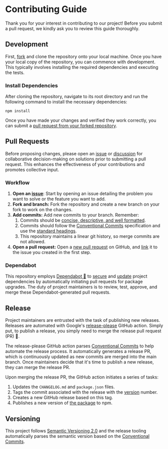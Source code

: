 # Contributing Guide

Thank you for your interest in contributing to our project! Before you submit a pull request, we kindly ask you to review this guide thoroughly.

## Development

First, [fork](https://docs.github.com/en/get-started/quickstart/fork-a-repo) and clone the repository onto your local machine. Once you have your local copy of the repository, you can commence with development. This typically involves installing the required dependencies and executing the tests.

### Install Dependencies

After cloning the repository, navigate to its root directory and run the following command to install the necessary dependencies:

```
npm install
```

Once you have made your changes and verified they work correctly, you can submit a [pull request from your forked repository](https://docs.github.com/en/pull-requests/collaborating-with-pull-requests/proposing-changes-to-your-work-with-pull-requests/creating-a-pull-request-from-a-fork).

## Pull Requests

Before proposing changes, please open an [issue](https://github.com/@sheet-ui/sheet/issues/new) or [discussion](https://github.com/@sheet-ui/sheet/discussions/new/choose) for collaborative decision-making on solutions prior to submitting a pull request. This enhances the effectiveness of your contributions and promotes collective input.

### Workflow

1. **Open an [issue](https://github.com/@sheet-ui/sheet/issues/new)**: Start by opening an issue detailing the problem you want to solve or the feature you want to add.
1. **Fork and branch:** Fork the repository and create a new branch on your fork to work on the changes.
1. **Add commits:** Add new commits to your branch. Remember:
   1. Commits should be [concise, descriptive, and well formatted](https://cbea.ms/git-commit/#seven-rules).
   1. Commits should follow the [Conventional Commits](https://www.conventionalcommits.org/en/v1.0.0) specification and use the [standard headings](https://github.com/googleapis/release-please/blob/cb0f936e598c5bfb8d3e0a9c0eeb57ae59a35140/src/changelog-notes.ts#L43-L54).
   1. This repository maintains a linear git history, so merge commits are not allowed.
1. **Open a pull request:** Open a [new pull request](https://github.com/@sheet-ui/sheet/compare) on GitHub, and [link](https://docs.github.com/en/issues/tracking-your-work-with-issues/linking-a-pull-request-to-an-issue) it to the issue you created in the first step.

### Dependabot

This repository employs [Dependabot 🤖](https://docs.github.com/en/code-security/dependabot) to [secure](https://docs.github.com/en/code-security/dependabot/dependabot-security-updates/configuring-dependabot-security-updates) and [update](https://docs.github.com/en/code-security/dependabot/dependabot-version-updates/configuring-dependabot-version-updates#about-version-updates-for-dependencies) project dependencies by automatically initiating pull requests for package upgrades. The duty of project maintainers is to review, test, approve, and merge these Dependabot-generated pull requests.

## Release

Project maintainers are entrusted with the task of publishing new releases. Releases are automated with Google's [release-please](https://github.com/googleapis/release-please) GitHub action. Simply put, to publish a release, you simply need to merge the release pull request (PR) 🚀.

The release-please GitHub action parses [Conventional Commits](https://www.conventionalcommits.org/en/v1.0.0) to help automate the release process. It automatically generates a release PR, which is continuously updated as new commits are merged into the main branch. Once maintainers decide that it's time to publish a new release, they can merge the release PR.

Upon merging the release PR, the GitHub action initiates a series of tasks:

1. Updates the `CHANGELOG.md` and `package.json` files.
1. Tags the commit associated with the release with the [version](https://semver.org) number.
1. Creates a new GitHub release based on this tag.
1. Publishes a new version of [the package](https://www.npmjs.com/package/@sheet-ui/sheet) to npm.

## Versioning

This project follows [Semantic Versioning 2.0](https://semver.org/) and the release tooling automatically parses the semantic version based on the [Conventional Commits](https://www.conventionalcommits.org/en/v1.0.0).
